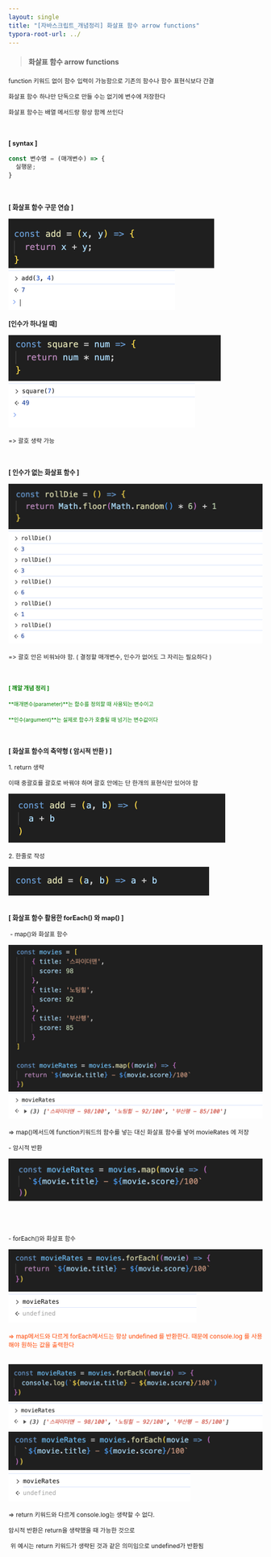 ```yaml
---
layout: single
title: "[자바스크립트_개념정리] 화살표 함수 arrow functions"
typora-root-url: ../
---
```






> #### 화살표 함수 arrow functions



<span style="font-size:85%">function 키워드 없이 함수 입력이 가능함으로 기존의 함수나 함수 표현식보다 간결</span>

<span style="font-size:85%">화살표 함수 하나만 단독으로 만들 수는 없기에 변수에 저장한다</span>

<span style="font-size:85%">화살표 함수는 배열 메서드랑 항상 함께 쓰인다</span>

<br>

**<span style="font-size:90%">[ syntax ]</span>**

```javascript
const 변수명 = (매개변수) => {
  실행문;
}
```

<br>

<span style="font-size:90%; font-weight:bold">[ 화살표 함수 구문 연습 ]</span>

<img src="/images/2024-05-09-arrow functions/image-20240409123525143.png" alt="image-20240409123525143" style="zoom:50%;" />

<img src="/images/2024-05-09-arrow functions/image-20240409123555092.png" alt="image-20240409123555092" style="zoom:50%;" />

<br>

<span style="font-size:90%; font-weight:bold">[인수가 하나일 때]</span>



<img src="/images/2024-05-09-arrow functions/image-20240409140635315.png" alt="image-20240409140635315" style="zoom:50%;" />

<img src="/images/2024-05-09-arrow functions/image-20240409125723160.png" alt="image-20240409125723160" style="zoom:50%;" />

<span style="font-size:85%">=> 괄호 생략 가능</span>

<br>



<span style="font-size:90%; font-weight:bold">[ 인수가 없는 화살표 함수 ]</span>

<img src="/images/2024-05-09-arrow functions/image-20240409135828012.png" alt="image-20240409135828012" style="zoom:50%;" />

<img src="/images/2024-05-09-arrow functions/image-20240409135838871.png" alt="image-20240409135838871" style="zoom:50%;" />

<span style="font-size:85%">=> 괄호 안은 비워놔야 함. ( 결정할 매개변수, 인수가 없어도 그 자리는 필요하다 )</span>

<br>

<span style="font-size:80%; color:green; font-weight:bold">[ 깨알 개념 정리 ]</span>

<span style="font-size:75%; color:green">**매개변수(parameter)**는 함수를 정의할 때 사용되는 변수이고 </span>

<span style="font-size:75%; color:green">**인수(argument)**는 실제로 함수가 호출될 때 넘기는 변수값이다</span>

<br>



<span style="font-size:90%; font-weight:bold">[ 화살표 함수의 축약형 ( 암시적 반환 ) ]</span>

<span style="font-size:85%"> 1. return 생략 </span>

<span style="font-size:85%">이때 중괄호를 괄호로 바꿔야 하며 괄호 안에는 단 한개의 표현식만 있어야 함</span>

<img src="/images/2024-05-09-arrow functions/image-20240409145602902.png" alt="image-20240409145602902" style="zoom:50%;" />

<br>

<span style="font-size:85%"> 2. 한줄로 작성 </span>

<img src="/images/2024-05-09-arrow functions/image-20240409145708868.png" alt="image-20240409145708868" style="zoom:50%;" />



<br>

<br>



<span style="font-size:90%; font-weight:bold">[ 화살표 함수 활용한 forEach() 와 map() ]</span>



<span style="font-size:85%"> - map()와 화살표 함수</span>

<img src="/images/2024-05-09-arrow functions/image-20240409222041521.png" alt="image-20240409222041521" style="zoom:50%;" />

<img src="/images/2024-05-09-arrow functions/image-20240409222058590.png" alt="image-20240409222058590" style="zoom:50%;" />

<span style="font-size:85%">=> map()메서드에 function키워드의 함수를 넣는 대신 화살표 함수를 넣어 movieRates 에 저장</span>



<span style="font-size:85%">- 암시적 반환</span>

<img src="/images/2024-05-09-arrow functions/image-20240409222241277.png" alt="image-20240409222241277" style="zoom:50%;" />

<br><br>



<span style="font-size:85%">- forEach()와 화살표 함수</span>



<img src="/images/2024-05-09-arrow functions/image-20240409224617719.png" alt="image-20240409224617719" style="zoom:50%;" />

<img src="/images/2024-05-09-arrow functions/image-20240409224642283.png" alt="image-20240409224642283" style="zoom:50%;" />

<span style="font-size:85%; color:orangered">=> map메서드와 다르게 forEach메서드는 항상 undefined 를 반환한다. 때문에 console.log 를 사용해야 원하는 값을 출력한다</span>

<br>

<img src="/images/2024-05-09-arrow functions/image-20240409224324108.png" alt="image-20240409224324108" style="zoom:50%;" />

<img src="/images/2024-05-09-arrow functions/image-20240409224349112.png" alt="image-20240409224349112" style="zoom:50%;" />

<br>



<img src="/images/2024-05-09-arrow functions/image-20240409224411538.png" alt="image-20240409224411538" style="zoom:50%;" />

<img src="/images/2024-05-09-arrow functions/image-20240409224440947.png" alt="image-20240409224440947" style="zoom:50%;" />

<span style="font-size:85%">=> return 키워드와 다르게 console.log는 생략할 수 없다. </span>

   <span style="font-size:85%">  암시적 반환은 return을 생략했을 때 가능한 것으로</span>

​    <span style="font-size:85%">위 예시는 return 키워드가 생략된 것과 같은 의미임으로 undefined가 반환됨</span>

